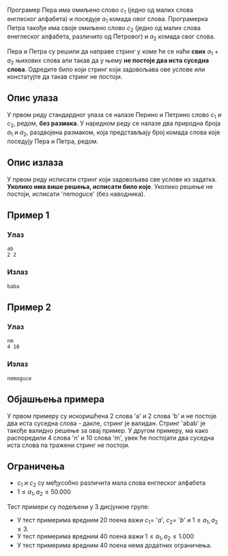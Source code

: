 ﻿Програмер Пера има омиљено слово $c_1$ (једно од малих слова енглеског алфабета) и поседује $a_1$ комада овог слова. Програмерка Петра такође има своје омиљено слово $c_2$ (једно од малих слова енеглеског алфабета, различито од Петровог) и $a_2$ комада свог слова. 

Пера и Петра су решили да направе стринг у коме ће се наћи **свих** $a_1+a_2$ њихових слова али такав да у њему **не постоје два иста суседна слова**. Одредите било који стринг који задовољава ове услове или констатујте да такав стринг не постоји.

## Опис улаза
У првом реду стандардног улаза се налазе Перино и Петрино слово $c_1$ и $c_2$, редом, **без размака**. У наредном реду се налазе два природна броја $a_1$ и $a_2$, раздвојена размаком, која представљају број комада слова које поседују Пера и Петра, редом.

## Опис излаза
У првом реду исписати стринг који задовољава све услове из задатка. **Уколико има више решења, исписати било које**. Уколико решење не постоји, исписати 'nemoguce' (без наводника).

## Пример 1

### Улаз

```
ab
2 2
```

### Излаз

```
baba
```

## Пример 2

### Улаз

```
nm
4 10
```

### Излаз

```
nemoguce
```

## Објашњења примера
У првом примеру су искоришћена 2 слова 'a' и 2 слова 'b' и не постоје два иста суседна слова - дакле, стринг је валидан. Стринг 'abab' је такође валидно решење за овај пример. У другом примеру, ма како распоредили 4 слова 'n' и 10 слова 'm', увек ће постојати два суседна иста слова па тражени стринг не постоји.

## Ограничења
- $c_1$ и $c_2$  су међусобно различита мала слова енглеског алфабета
-   $1 \leq a_1, a_2 \leq 50.000$

Тест примери су подељени у 3 дисјункне групе:

-   У тест примерима вредним $20$ поена важи $c_1 =$ '$a$',  $c_2 =$ '$b$' и $1 \leq a_1, a_2 \leq 3$.
-   У тест примерима вредним $40$ поена важи $1 \leq a_1, a_2 \leq 1.000$
-   У тест примерима вредним $40$ поена нема додатних ограничења.




